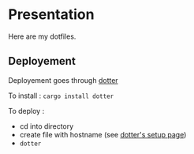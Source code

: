 # Presentation

Here are my dotfiles.

## Deployement

Deployement goes through [dotter](https://github.com/SuperCuber/dotter)

To install : `cargo install dotter`

To deploy : 
- cd into directory
- create file with hostname (see [dotter's setup page](https://github.com/SuperCuber/dotter/wiki/Setup-and-Configuration))
- `dotter`
